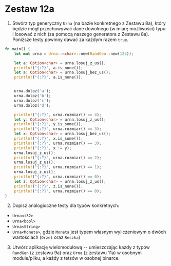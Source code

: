 # Zestaw 12a
1. Stwórz typ generyczny `Urna` (na bazie konkretnego z Zestawu 8a), który będzie mógł przechowywać dane dowolnego (w miarę możliwości) typu i losować z nich (za pomocą naszego generatora z Zestawu 8a). Poniższe testy powinny dawać za każdym razem `true`.
```rs
fn main() {
    let mut urna = Urna::<char>::new(RandGen::new(123));

    let a: Option<char> = urna.losuj_z_us();
    println!("{:?}", a.is_none());
    let a: Option<char> = urna.losuj_bez_us();
    println!("{:?}", a.is_none());


    urna.doloz('a');
    urna.doloz('b');
    urna.doloz('c');
    urna.doloz('d');

    println!("{:?}", urna.rozmiar() == 4);
    let y: Option<char> = urna.losuj_z_us();
    println!("{:?}", y.is_some());
    println!("{:?}", urna.rozmiar() == 3);
    let x: Option<char> = urna.losuj_bez_us();
    println!("{:?}", x.is_some());
    println!("{:?}", urna.rozmiar() == 3);
    println!("{:?}", x != y);
    urna.losuj_z_us();
    println!("{:?}", urna.rozmiar() == 2);
    urna.losuj_z_us();
    println!("{:?}", urna.rozmiar() == 1);
    urna.losuj_z_us();
    println!("{:?}", urna.rozmiar() == 0);
    let z: Option<char> = urna.losuj_z_us();
    println!("{:?}", z.is_none());
    println!("{:?}", urna.rozmiar() == 0);
}
```
2. Dopisz analogioczne testy dla typów konkretnych:
- `Urna<i32>`
- `Urna<bool>`
- `Urna<String>`
- `Urna<Moneta>`, gdzie `Moneta` jest typem własnym wyliczeniowym o dwóch wartościach (`Orzel` oraz `Reszka`)
3. Utwórz aplikację wielomodułową -- umieszczając każdy z typów `RandGen` (z zestawu 9a) oraz `Urna` (z zestawu 11a) w osobnym module/pliku, a każdy z tetsów w osobnej binarce.